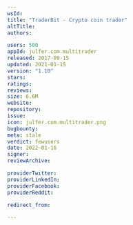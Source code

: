 ```yaml
---
wsId: 
title: "TraderBit - Crypto coin trader"
altTitle: 
authors:

users: 500
appId: julfer.com.multitrader
released: 2017-09-15
updated: 2021-01-15
version: "1.10"
stars: 
ratings: 
reviews: 
size: 6.6M
website: 
repository: 
issue: 
icon: julfer.com.multitrader.png
bugbounty: 
meta: stale
verdict: fewusers
date: 2022-01-16
signer: 
reviewArchive:

providerTwitter: 
providerLinkedIn: 
providerFacebook: 
providerReddit: 

redirect_from:

---
```


